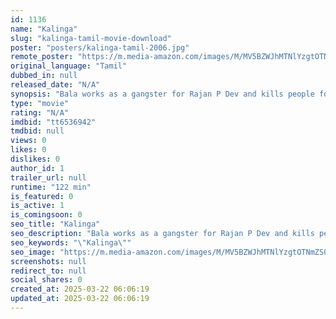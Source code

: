 ```yaml
---
id: 1136
name: "Kalinga"
slug: "kalinga-tamil-movie-download"
poster: "posters/kalinga-tamil-2006.jpg"
remote_poster: "https://m.media-amazon.com/images/M/MV5BZWJhMTNlYzgtOTNmZS00MjRjLThhNDctZGNiZGFhMGMxNTI0XkEyXkFqcGdeQXVyNTM3MDMyMDQ@._V1_SX300.jpg"
original_language: "Tamil"
dubbed_in: null
released_date: "N/A"
synopsis: "Bala works as a gangster for Rajan P Dev and kills people for money. Bala meets Nandana and falls in love with her. He and his friends threaten Nandana to get married. Charuhasan reveals the truth about Nandana and Bala changes himse"
type: "movie"
rating: "N/A"
imdbid: "tt6536942"
tmdbid: null
views: 0
likes: 0
dislikes: 0
author_id: 1
trailer_url: null
runtime: "122 min"
is_featured: 0
is_active: 1
is_comingsoon: 0
seo_title: "Kalinga"
seo_description: "Bala works as a gangster for Rajan P Dev and kills people for money. Bala meets Nandana and falls in love with her. He and his friends threaten Nandana to get married. Charuhasan reveals the truth about Nandana and Bala changes himse"
seo_keywords: "\"Kalinga\""
seo_image: "https://m.media-amazon.com/images/M/MV5BZWJhMTNlYzgtOTNmZS00MjRjLThhNDctZGNiZGFhMGMxNTI0XkEyXkFqcGdeQXVyNTM3MDMyMDQ@._V1_SX300.jpg"
screenshots: null
redirect_to: null
social_shares: 0
created_at: 2025-03-22 06:06:19
updated_at: 2025-03-22 06:06:19
---
```


